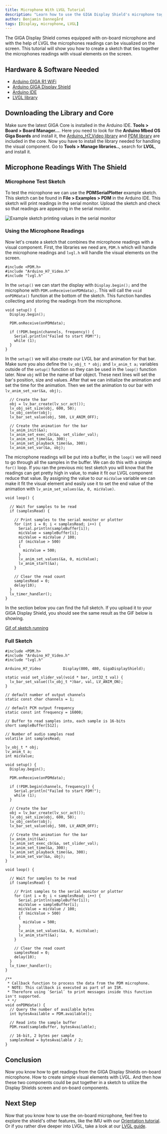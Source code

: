 ```yaml
---
title: Microphone With LVGL Tutorial
description: "Learn how to use the GIGA Display Shield's microphone together with LVGL."
author: Benjamin Dannegård
tags: [Display, microphone, LVGL]
---
```


The GIGA Display Shield comes equipped with on-board microphone and with the help of LVGL the microphones readings can be visualized on the screen. This tutorial will show you how to create a sketch that ties together the microphones readings with visual elements on the screen.

## Hardware & Software Needed

- [Arduino GIGA R1 WiFi](/hardware/giga-r1)
- [Arduino GIGA Display Shield](/hardware/giga-display-shield)
- [Arduino IDE](https://www.arduino.cc/en/software)
- [LVGL library](https://reference.arduino.cc/reference/en/libraries/lvgl/)

## Downloading the Library and Core

Make sure the latest GIGA Core is installed in the Arduino IDE. **Tools > Board > Board Manager...**. Here you need to look for the **Arduino Mbed OS Giga Boards** and install it, the [Arduino_H7_Video library](https://github.com/arduino/ArduinoCore-mbed/tree/main/libraries/Arduino_H7_Video) and [PDM library](https://docs.arduino.cc/learn/built-in-libraries/pdm) are included in the core. Now you have to install the library needed for handling the visual component. Go to **Tools > Manage libraries..**, search for **LVGL**, and install it.

## Microphone Readings With The Shield

### Microphone Test Sketch

To test the microphone we can use the **PDMSerialPlotter** example sketch. This sketch can be found in **File > Examples > PDM** in the Arduino IDE. This sketch will print readings in the serial monitor. Upload the sketch and check so that readings are appearing in the serial monitor.

![Example sketch printing values in the serial monitor](assets/pdm-test-sketch.svg)

### Using the Microphone Readings

Now let's create a sketch that combines the microphone readings with a visual component. First, the libraries we need are, `PDM.h` which will handle the microphone readings and `lvgl.h` will handle the visual elements on the screen.

```arduino
#include <PDM.h>
#include "Arduino_H7_Video.h"
#include "lvgl.h"
```

In the `setup()` we can start the display with `Display.begin();` and the microphone with `PDM.onReceive(onPDMdata);`. This will call the `void onPDMdata()` function at the bottom of the sketch. This function handles collecting and storing the readings from the microphone.

```arduino
void setup() {
  Display.begin();

  PDM.onReceive(onPDMdata);

  if (!PDM.begin(channels, frequency)) {
    Serial.println("Failed to start PDM!");
    while (1);
  }
}
```

In the `setup()` we will also create our LVGL bar and animation for that bar. Make sure you also define the `lv_obj_t * obj;` and `lv_anim_t a;` variables outside of the `setup()` function so they can be used in the `loop()` function later. Now `obj` will be the name of bar object. These next lines will set the bar's position, size and values. After that we can initialize the animation and set the time for the animation. Then we set the animation to our bar with `lv_anim_set_var(&a, obj);`.

```arduino
  // Create the bar
  obj = lv_bar_create(lv_scr_act());
  lv_obj_set_size(obj, 600, 50);
  lv_obj_center(obj);
  lv_bar_set_value(obj, 500, LV_ANIM_OFF);
  
  // Create the animation for the bar
  lv_anim_init(&a);
  lv_anim_set_exec_cb(&a, set_slider_val);
  lv_anim_set_time(&a, 300);
  lv_anim_set_playback_time(&a, 300);
  lv_anim_set_var(&a, obj);
```

The microphone readings will be put into a buffer, in the `loop()` we will need to go through all the samples in the buffer. We can do this with a simple `for()` loop. If you ran the previous mic test sketch you will know that the readings can get pretty high in value, to make it fit our LVGL component reduce that value. By assigning the value to our `micValue` variable we can make it fit the visual element and easily use it to set the end value of the animation with `lv_anim_set_values(&a, 0, micValue)`.

```arduino
void loop() {
  
  // Wait for samples to be read
  if (samplesRead) {

    // Print samples to the serial monitor or plotter
    for (int i = 0; i < samplesRead; i++) {
      Serial.println(sampleBuffer[i]);
      micValue = sampleBuffer[i];
      micValue = micValue / 100;
      if (micValue > 500)
      {
        micValue = 500;
      }
      lv_anim_set_values(&a, 0, micValue);
      lv_anim_start(&a);
    }

    // Clear the read count
    samplesRead = 0;
    delay(10);
  }
  lv_timer_handler();
}
```

In the section below you can find the full sketch. If you upload it to your GIGA Display Shield, you should see the same result as the GIF below is showing.

[Gif of sketch running]()

### Full Sketch

```arduino
#include <PDM.h>
#include "Arduino_H7_Video.h"
#include "lvgl.h"

Arduino_H7_Video          Display(800, 480, GigaDisplayShield);

static void set_slider_val(void * bar, int32_t val) {
  lv_bar_set_value((lv_obj_t *)bar, val, LV_ANIM_ON);
}

// default number of output channels
static const char channels = 1;

// default PCM output frequency
static const int frequency = 16000;

// Buffer to read samples into, each sample is 16-bits
short sampleBuffer[512];

// Number of audio samples read
volatile int samplesRead;

lv_obj_t * obj;
lv_anim_t a;
int micValue;

void setup() {
  Display.begin();

  PDM.onReceive(onPDMdata);

  if (!PDM.begin(channels, frequency)) {
    Serial.println("Failed to start PDM!");
    while (1);
  }

  // Create the bar
  obj = lv_bar_create(lv_scr_act());
  lv_obj_set_size(obj, 600, 50);
  lv_obj_center(obj);
  lv_bar_set_value(obj, 500, LV_ANIM_OFF);
  
  // Create the animation for the bar
  lv_anim_init(&a);
  lv_anim_set_exec_cb(&a, set_slider_val);
  lv_anim_set_time(&a, 300);
  lv_anim_set_playback_time(&a, 300);
  lv_anim_set_var(&a, obj);
}

void loop() {
  
  // Wait for samples to be read
  if (samplesRead) {

    // Print samples to the serial monitor or plotter
    for (int i = 0; i < samplesRead; i++) {
      Serial.println(sampleBuffer[i]);
      micValue = sampleBuffer[i];
      micValue = micValue / 100;
      if (micValue > 500)
      {
        micValue = 500;
      }
      lv_anim_set_values(&a, 0, micValue);
      lv_anim_start(&a);
    }

    // Clear the read count
    samplesRead = 0;
    delay(10);
  }
  lv_timer_handler();
}

/**
 * Callback function to process the data from the PDM microphone.
 * NOTE: This callback is executed as part of an ISR.
 * Therefore using `Serial` to print messages inside this function isn't supported.
 * */
void onPDMdata() {
  // Query the number of available bytes
  int bytesAvailable = PDM.available();

  // Read into the sample buffer
  PDM.read(sampleBuffer, bytesAvailable);

  // 16-bit, 2 bytes per sample
  samplesRead = bytesAvailable / 2;
}
```

## Conclusion

Now you know how to get readings from the GIGA Display Shields on-board microphone. How to create simple visual elements with LVGL. And then how these two components could be put together in a sketch to utilize the Display Shields screen and on-board components.

## Next Step
Now that you know how to use the on-board microphone, feel free to explore the shield's other features, like the IMU with our [Orientation tutorial](/tutorials/image-orientation). Or if you rather dive deeper into LVGL, take a look at our [LVGL guide](tutorials/lvgl-guide).